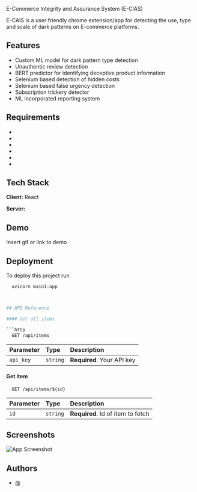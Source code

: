 
E-Commerce Integrity and Assurance System (E-CIAS)

     

E-CAIS is a user friendly chrome extension/app for detecting the use, type and scale of dark patterns on E-commerce platforms.
## Features

- Custom ML model for dark pattern type detection
- Unauthentic review detection
- BERT predictor for identifying deceptive product information
- Selenium based detection of hidden costs
- Selenium based false urgency detection
- Subscription trickery detector
- ML incorporated reporting system


## Requirements


- 
- 
- 
- 
- 
- 
## Tech Stack

**Client:** React

**Server:**  


## Demo

Insert gif or link to demo


## Deployment

To deploy this project run

```bash
  uvicorn main1:app 



## API Reference

#### Get all items

```http
  GET /api/items
```

| Parameter | Type     | Description                |
| :-------- | :------- | :------------------------- |
| `api_key` | `string` | **Required**. Your API key |

#### Get item

```http
  GET /api/items/${id}
```

| Parameter | Type     | Description                       |
| :-------- | :------- | :-------------------------------- |
| `id`      | `string` | **Required**. Id of item to fetch |




## Screenshots

![App Screenshot](https://via.placeholder.com/468x300?text=App+Screenshot+Here)


## Authors

- [@](https://www.github.com/octokatherine)


